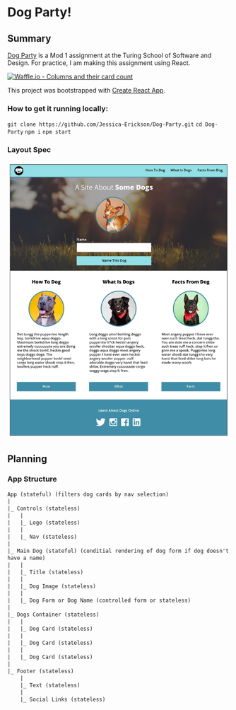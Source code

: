 # Dog Party!

## Summary

[Dog Party](http://frontend.turing.io/projects/dog-party-js-edition.html) is a Mod 1 assignment at the Turing School of Software and Design. For practice, I am making this assignment using React.

[![Waffle.io - Columns and their card count](https://badge.waffle.io/Jessica-Erickson/Dog-Party.svg?columns=all)](https://waffle.io/Jessica-Erickson/Dog-Party)

This project was bootstrapped with [Create React App](https://github.com/facebook/create-react-app).

### How to get it running locally:

`git clone https://github.com/Jessica-Erickson/Dog-Party.git`
`cd Dog-Party`
`npm i`
`npm start`

### Layout Spec

![Layout Spec](./src/assets/dog-party-js-edition.jpg)

## Planning

### App Structure

```
App (stateful) (filters dog cards by nav selection)
|
|_ Controls (stateless)
|   |
|   |_ Logo (stateless)
|   |
|   |_ Nav (stateless)
|
|_ Main Dog (stateful) (conditial rendering of dog form if dog doesn't have a name)
|   |
|   |_ Title (stateless)
|   |
|   |_ Dog Image (stateless)
|   |
|   |_ Dog Form or Dog Name (controlled form or stateless)
|
|_ Dogs Container (stateless)
|   |
|   |_ Dog Card (stateless)
|   |
|   |_ Dog Card (stateless)
|   |
|   |_ Dog Card (stateless)
|
|_ Footer (stateless)
    |
    |_ Text (stateless)
    |
    |_ Social Links (stateless)
```